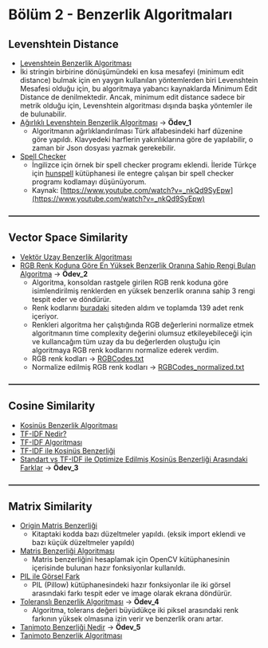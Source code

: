 # Bölüm 2 - Benzerlik Algoritmaları
## Levenshtein Distance
+ [Levenshtein Benzerlik Algoritması](https://github.com/enesmanan/turkce-kitaplar/blob/main/Projelerle%20Yapay%20Zeka/Benzerlik_Algoritmalar%C4%B1/levenshtein_distance.py)
+ İki stringin birbirine dönüşümündeki en kısa mesafeyi (minimum edit distance) bulmak için en yaygın kullanılan yöntemlerden biri Levenshtein Mesafesi olduğu için, bu algoritmaya yabancı kaynaklarda Minimum Edit Distance de denilmektedir. Ancak, minimum edit distance sadece bir metrik olduğu için, Levenshtein algoritması dışında başka yöntemler ile de bulunabilir.
+ [Ağırlıklı Levenshtein Benzerlik Algoritması](https://github.com/enesmanan/turkce-kitaplar/blob/main/Projelerle%20Yapay%20Zeka/Benzerlik_Algoritmalar%C4%B1/weighted_levenshtein_distance.py) $\to$ **Ödev_1**
  + Algoritmanın ağırlıklandırılması Türk alfabesindeki harf düzenine göre yapıldı. Klavyedeki harflerin yakınlıklarına göre de yapılabilir, o zaman bir Json dosyası yazmak gerekebilir.
+ [Spell Checker](https://github.com/enesmanan/turkce-kitaplar/blob/main/Projelerle%20Yapay%20Zeka/Benzerlik_Algoritmalar%C4%B1/spell_checker.py)
  + İngilizce için örnek bir spell checker programı eklendi. İleride Türkçe için [hunspell](https://github.com/hunspell/hunspell) kütüphanesi ile entegre çalışan bir spell checker programı kodlamayı düşünüyorum.
  + Kaynak: [https://www.youtube.com/watch?v=_nkQd9SyEpw](https://www.youtube.com/watch?v=_nkQd9SyEpw)
  
<hr style='border: 0.5px solid gray; margin: 25px 0;'>

## Vector Space Similarity
+ [Vektör Uzay Benzerlik Algoritması](https://github.com/enesmanan/turkce-kitaplar/blob/main/Projelerle%20Yapay%20Zeka/Benzerlik_Algoritmalar%C4%B1/vector_similarity.py)
+ [RGB Renk Koduna Göre En Yüksek Benzerlik Oranına Sahip Rengi Bulan Algoritma](https://github.com/enesmanan/turkce-kitaplar/blob/main/Projelerle%20Yapay%20Zeka/Benzerlik_Algoritmalar%C4%B1/rgb_similarity.py)  $\to$ **Ödev_2**
  + Algoritma, konsoldan rastgele girilen RGB renk koduna göre isimlendirilmiş renklerden en yüksek benzerlik oranına sahip 3 rengi tespit eder ve döndürür.
  + Renk kodlarını [buradaki](https://www.rapidtables.com/web/color/RGB_Color.html) siteden aldım ve toplamda 139 adet renk içeriyor.
  + Renkleri algoritma her çalıştığında RGB değerlerini normalize etmek algoritmanın time complexity değerini olumsuz etkileyebileceği için ve kullancağım tüm uzay da bu değerlerden oluştuğu için algoritmaya RGB renk kodlarını normalize ederek verdim.
  + RGB renk kodları $\to$ [RGBCodes.txt](https://github.com/enesmanan/turkce-kitaplar/blob/main/Projelerle%20Yapay%20Zeka/Benzerlik_Algoritmalar%C4%B1/RGBCodes.txt)
  + Normalize edilmiş RGB renk kodları $\to$ [RGBCodes_normalized.txt](https://github.com/enesmanan/turkce-kitaplar/blob/main/Projelerle%20Yapay%20Zeka/Benzerlik_Algoritmalar%C4%B1/RGBCodes_normalized.txt)

<hr style='border: 0.5px solid gray; margin: 25px 0;'>

## Cosine Similarity
+ [Kosinüs Benzerlik Algoritması](https://github.com/enesmanan/turkce-kitaplar/blob/main/Projelerle%20Yapay%20Zeka/Benzerlik_Algoritmalar%C4%B1/cosine_similarity.py)
+ [TF-IDF Nedir?](https://github.com/enesmanan/turkce-kitaplar/blob/main/Projelerle%20Yapay%20Zeka/Benzerlik_Algoritmalar%C4%B1/TF-IDF.ipynb)
+ [TF-IDF Algoritması](https://github.com/enesmanan/turkce-kitaplar/blob/main/Projelerle%20Yapay%20Zeka/Benzerlik_Algoritmalar%C4%B1/tf_idf.py)
+ [TF-IDF ile Kosinüs Benzerliği](https://github.com/enesmanan/turkce-kitaplar/blob/main/Projelerle%20Yapay%20Zeka/Benzerlik_Algoritmalar%C4%B1/cosine_similarity_tf_idf.py)
+ [Standart vs TF-IDF  ile Optimize Edilmiş Kosinüs Benzerliği Arasındaki Farklar](https://github.com/enesmanan/turkce-kitaplar/blob/main/Projelerle%20Yapay%20Zeka/Benzerlik_Algoritmalar%C4%B1/kosinusBenzerligiFark.md) $\to$ **Ödev_3**

<hr style='border: 0.5px solid gray; margin: 25px 0;'>

## Matrix Similarity
+ [Origin Matris Benzerliği](https://github.com/enesmanan/turkce-kitaplar/blob/main/Projelerle%20Yapay%20Zeka/Benzerlik_Algoritmalar%C4%B1/origin_matrix_similarity.py)
  + Kitaptaki kodda bazı düzeltmeler yapıldı. (eksik import eklendi ve bazı küçük düzeltmeler yapıldı)
+ [Matris Benzerliği Algoritması](https://github.com/enesmanan/turkce-kitaplar/blob/main/Projelerle%20Yapay%20Zeka/Benzerlik_Algoritmalar%C4%B1/matrix_similarity.py)
  + Matris benzerliğini hesaplamak için OpenCV kütüphanesinin içerisinde bulunan hazır fonksiyonlar kullanıldı. 
+ [PIL ile Görsel Fark](https://github.com/enesmanan/turkce-kitaplar/blob/main/Projelerle%20Yapay%20Zeka/Benzerlik_Algoritmalar%C4%B1/gorsel_fark.py)
  + PIL (Pillow) kütüphanesindeki hazır fonksiyonlar ile iki görsel arasındaki farkı tespit eder ve image olarak ekrana döndürür.
+ [Toleranslı Benzerlik Algoritması](https://github.com/enesmanan/turkce-kitaplar/blob/main/Projelerle%20Yapay%20Zeka/Benzerlik_Algoritmalar%C4%B1/tolerant_similarity.py)  $\to$ **Ödev_4**
  + Algoritma, tolerans değeri büyüdükçe iki piksel arasındaki renk farkının yüksek olmasına izin verir ve benzerlik oranı artar.
+ [Tanimoto Benzerliği Nedir](https://github.com/enesmanan/turkce-kitaplar/blob/main/Projelerle%20Yapay%20Zeka/Benzerlik_Algoritmalar%C4%B1/Tanimoto_Benzerligi.ipynb) $\to$ **Ödev_5**
+ [Tanimoto Benzerlik Algoritması](https://github.com/enesmanan/turkce-kitaplar/blob/main/Projelerle%20Yapay%20Zeka/Benzerlik_Algoritmalar%C4%B1/tanimoto_similarity.py) 
